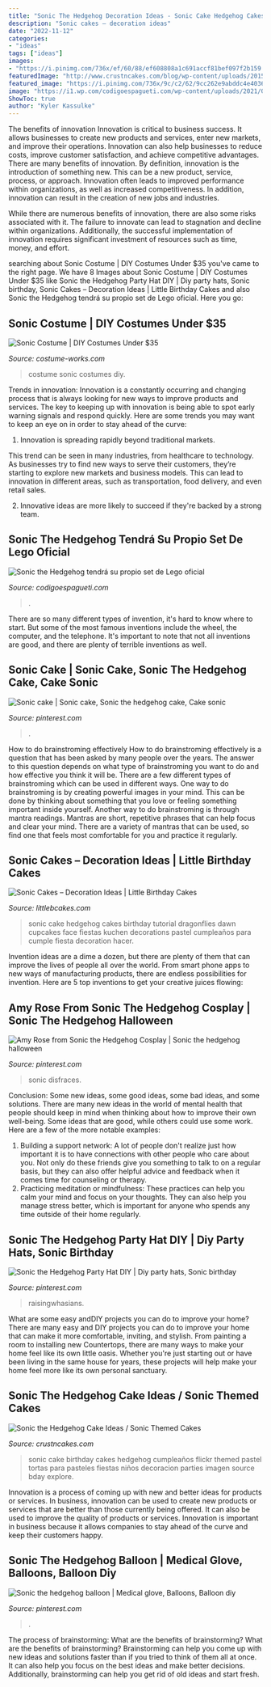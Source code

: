 ```yaml
---
title: "Sonic The Hedgehog Decoration Ideas - Sonic Cake Hedgehog Cakes Birthday Tutorial Dragonflies Dawn Cupcakes Face Fiestas Kuchen Decorations Pastel Cumpleaños Para Cumple Fiesta Decoration Hacer"
description: "Sonic cakes – decoration ideas"
date: "2022-11-12"
categories:
- "ideas"
tags: ["ideas"]
images:
- "https://i.pinimg.com/736x/ef/60/88/ef608808a1c691accf81bef097f2b159.jpg"
featuredImage: "http://www.crustncakes.com/blog/wp-content/uploads/2015/09/0b2158293d3cf5faedf2bb7c7cf00443.jpg"
featured_image: "https://i.pinimg.com/736x/9c/c2/62/9cc262e9abddc4e4036fba6e4fe5ce2a.jpg"
image: "https://i1.wp.com/codigoespagueti.com/wp-content/uploads/2021/02/Set-de-Lego-Sonic.jpg?fit=1280%2C720&amp;quality=80&amp;ssl=1"
ShowToc: true
author: "Kyler Kassulke"
---
```



The benefits of innovation
Innovation is critical to business success. It allows businesses to create new products and services, enter new markets, and improve their operations. Innovation can also help businesses to reduce costs, improve customer satisfaction, and achieve competitive advantages.
There are many benefits of innovation. By definition, innovation is the introduction of something new. This can be a new product, service, process, or approach. Innovation often leads to improved performance within organizations, as well as increased competitiveness. In addition, innovation can result in the creation of new jobs and industries.

While there are numerous benefits of innovation, there are also some risks associated with it. The failure to innovate can lead to stagnation and decline within organizations. Additionally, the successful implementation of innovation requires significant investment of resources such as time, money, and effort.

	

		
searching about Sonic Costume | DIY Costumes Under $35 you've came to the right page. We have 8 Images about Sonic Costume | DIY Costumes Under $35 like Sonic the Hedgehog Party Hat DIY | Diy party hats, Sonic birthday, Sonic Cakes – Decoration Ideas | Little Birthday Cakes and also Sonic the Hedgehog tendrá su propio set de Lego oficial. Here you go:
		
    
## Sonic Costume | DIY Costumes Under $35

<img loading=lazy src="https://photos.costume-works.com/full/sonic3.jpg" onerror="this.onerror=null;this.src='https://tse3.mm.bing.net/th?id=OIP.8lEH-ycdqbhqOQcTFeCJRAHaJ3&amp;pid=15.1';" alt="Sonic Costume | DIY Costumes Under $35">

_Source: costume-works.com_

>costume sonic costumes diy. 

	

Trends in innovation:
Innovation is a constantly occurring and changing process that is always looking for new ways to improve products and services. The key to keeping up with innovation is being able to spot early warning signals and respond quickly. Here are some trends you may want to keep an eye on in order to stay ahead of the curve:
1. Innovation is spreading rapidly beyond traditional markets.

This trend can be seen in many industries, from healthcare to technology. As businesses try to find new ways to serve their customers, they’re starting to explore new markets and business models. This can lead to innovation in different areas, such as transportation, food delivery, and even retail sales.

2. Innovative ideas are more likely to succeed if they're backed by a strong team.

    
## Sonic The Hedgehog Tendrá Su Propio Set De Lego Oficial

<img loading=lazy src="https://i1.wp.com/codigoespagueti.com/wp-content/uploads/2021/02/Set-de-Lego-Sonic.jpg?fit=1280%2C720&amp;quality=80&amp;ssl=1" onerror="this.onerror=null;this.src='https://tse1.mm.bing.net/th?id=OIP.famHbrj393Sr43WvbWJZpAHaEK&amp;pid=15.1';" alt="Sonic the Hedgehog tendrá su propio set de Lego oficial">

_Source: codigoespagueti.com_

>. 

	

There are so many different types of invention, it's hard to know where to start. But some of the most famous inventions include the wheel, the computer, and the telephone. It's important to note that not all inventions are good, and there are plenty of terrible inventions as well.

    
## Sonic Cake | Sonic Cake, Sonic The Hedgehog Cake, Cake Sonic

<img loading=lazy src="https://i.pinimg.com/736x/6d/9d/19/6d9d198396404f6ff80ed9f99a3bdc9c.jpg" onerror="this.onerror=null;this.src='https://tse2.mm.bing.net/th?id=OIP.bAN1wSJV4wAWbyWEfERfFgHaJ3&amp;pid=15.1';" alt="Sonic cake | Sonic cake, Sonic the hedgehog cake, Cake sonic">

_Source: pinterest.com_

>. 

	

How to do brainstroming effectively
How to do brainstroming effectively is a question that has been asked by many people over the years. The answer to this question depends on what type of brainstroming you want to do and how effective you think it will be. There are a few different types of brainstroming which can be used in different ways. 
One way to do brainstroming is by creating powerful images in your mind. This can be done by thinking about something that you love or feeling something important inside yourself. Another way to do brainstroming is through mantra readings. Mantras are short, repetitive phrases that can help focus and clear your mind. There are a variety of mantras that can be used, so find one that feels most comfortable for you and practice it regularly.

    
## Sonic Cakes – Decoration Ideas | Little Birthday Cakes

<img loading=lazy src="http://www.littlebcakes.com/wp-content/uploads/2014/05/Sonic-Cake-Decorations-1024x768.jpg" onerror="this.onerror=null;this.src='https://tse2.mm.bing.net/th?id=OIP.KR6_yEE6cCLK5hPAAQUxfAHaFj&amp;pid=15.1';" alt="Sonic Cakes – Decoration Ideas | Little Birthday Cakes">

_Source: littlebcakes.com_

>sonic cake hedgehog cakes birthday tutorial dragonflies dawn cupcakes face fiestas kuchen decorations pastel cumpleaños para cumple fiesta decoration hacer. 

	

Invention ideas are a dime a dozen, but there are plenty of them that can improve the lives of people all over the world. From smart phone apps to new ways of manufacturing products, there are endless possibilities for invention. Here are 5 top inventions to get your creative juices flowing: 

    
## Amy Rose From Sonic The Hedgehog Cosplay | Sonic The Hedgehog Halloween

<img loading=lazy src="https://i.pinimg.com/736x/ef/60/88/ef608808a1c691accf81bef097f2b159.jpg" onerror="this.onerror=null;this.src='https://tse2.mm.bing.net/th?id=OIP.k5joxByT4rBViUk_yukavQHaLL&amp;pid=15.1';" alt="Amy Rose from Sonic the Hedgehog Cosplay | Sonic the hedgehog halloween">

_Source: pinterest.com_

>sonic disfraces. 

	

Conclusion: Some new ideas, some good ideas, some bad ideas, and some solutions.
There are many new ideas in the world of mental health that people should keep in mind when thinking about how to improve their own well-being. Some ideas that are good, while others could use some work. Here are a few of the more notable examples: 
1) Building a support network: A lot of people don't realize just how important it is to have connections with other people who care about you. Not only do these friends give you something to talk to on a regular basis, but they can also offer helpful advice and feedback when it comes time for counseling or therapy. 
2) Practicing meditation or mindfulness: These practices can help you calm your mind and focus on your thoughts. They can also help you manage stress better, which is important for anyone who spends any time outside of their home regularly.

    
## Sonic The Hedgehog Party Hat DIY | Diy Party Hats, Sonic Birthday

<img loading=lazy src="https://i.pinimg.com/736x/9c/c2/62/9cc262e9abddc4e4036fba6e4fe5ce2a.jpg" onerror="this.onerror=null;this.src='https://tse3.mm.bing.net/th?id=OIP.d2L8SwWncNgw9-4GS4qr1wHaLG&amp;pid=15.1';" alt="Sonic the Hedgehog Party Hat DIY | Diy party hats, Sonic birthday">

_Source: pinterest.com_

>raisingwhasians. 

	

What are some easy andDIY projects you can do to improve your home?
There are many easy and DIY projects you can do to improve your home that can make it more comfortable, inviting, and stylish. From painting a room to installing new Countertops, there are many ways to make your home feel like its own little oasis. Whether you're just starting out or have been living in the same house for years, these projects will help make your home feel more like its own personal sanctuary.

    
## Sonic The Hedgehog Cake Ideas / Sonic Themed Cakes

<img loading=lazy src="http://www.crustncakes.com/blog/wp-content/uploads/2015/09/0b2158293d3cf5faedf2bb7c7cf00443.jpg" onerror="this.onerror=null;this.src='https://tse4.mm.bing.net/th?id=OIP.iseXOUyC1nO2nMt7ROrAvwHaLE&amp;pid=15.1';" alt="Sonic the Hedgehog Cake Ideas / Sonic Themed Cakes">

_Source: crustncakes.com_

>sonic cake birthday cakes hedgehog cumpleaños flickr themed pastel tortas para pasteles fiestas niños decoracion parties imagen source bday explore. 

	

Innovation is a process of coming up with new and better ideas for products or services. In business, innovation can be used to create new products or services that are better than those currently being offered. It can also be used to improve the quality of products or services. Innovation is important in business because it allows companies to stay ahead of the curve and keep their customers happy.

    
## Sonic The Hedgehog Balloon | Medical Glove, Balloons, Balloon Diy

<img loading=lazy src="https://i.pinimg.com/736x/8c/e6/be/8ce6be084e5d31411b25d6cb2bbd4d18.jpg" onerror="this.onerror=null;this.src='https://tse2.mm.bing.net/th?id=OIP.mvPGq_mOUrvVh3HJ7hdofAHaJ3&amp;pid=15.1';" alt="Sonic the hedgehog balloon | Medical glove, Balloons, Balloon diy">

_Source: pinterest.com_

>. 

	

The process of brainstorming: What are the benefits of brainstorming?
What are the benefits of brainstorming?
Brainstorming can help you come up with new ideas and solutions faster than if you tried to think of them all at once. It can also help you focus on the best ideas and make better decisions. Additionally, brainstorming can help you get rid of old ideas and start fresh.


